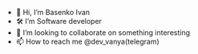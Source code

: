 - 👋 Hi, I’m Basenko Ivan
- 🛠️ I’m Software developer
- 💞️ I’m looking to collaborate on something interesting
- 📫 How to reach me @dev_vanya(telegram)
